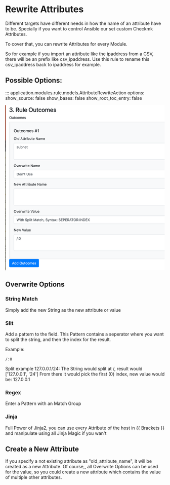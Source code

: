 # Rewrite Attributes

Different targets have different needs in how the name of an attribute have to be. Specially if you want to control Ansible our set custom Checkmk Attributes.

To cover that, you can rewrite Attributes for every Module. 

So for example if you import an attribute like the ipaddress from a CSV, there will be an prefix like csv_ipaddress. Use this rule to rename this csv_ipaddress back to ipaddress for example. 

## Possible Options:

::: application.modules.rule.models.AttributeRewriteAction
    options:
      show_source: false
      show_bases: false
      show_root_toc_entry: false

![](img/rewrite_action.png)


## Overwrite Options


### String Match
Simply add the new String as the new attribute or value
### Slit
Add a pattern to the field. This Pattern contains a seperator where you want to split the string,
and then the index for the result.

Example:
```
/:0
```

Split example 127.0.0.1/24:
The String would split at /, result would ['127.0.0.1', '24']
From there it would pick the first (0) index, new value would be: 127.0.0.1


### Regex
Enter a Pattern with an Match Group

### Jinja
Full Power of Jinja2, you can use every Attribute of the host in {{ Brackets }} and manipulate using all Jinja Magic if you wan't 

## Create a New Attribute
If you specify a not existing attribute as "old_attribute_name", it will be created as a new Attribute. Of course,, all Overwrite Options can be used for the value, so you could create a new
attribute which contains the value of multiple other attributes.


